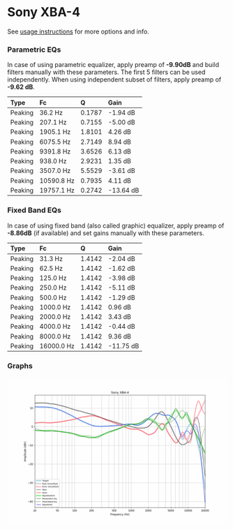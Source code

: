 # Sony XBA-4
See [usage instructions](https://github.com/jaakkopasanen/AutoEq#usage) for more options and info.

### Parametric EQs
In case of using parametric equalizer, apply preamp of **-9.90dB** and build filters manually
with these parameters. The first 5 filters can be used independently.
When using independent subset of filters, apply preamp of **-9.62 dB**.

| Type    | Fc         |      Q | Gain      |
|:--------|:-----------|:-------|:----------|
| Peaking | 36.2 Hz    | 0.1787 | -1.94 dB  |
| Peaking | 207.1 Hz   | 0.7155 | -5.00 dB  |
| Peaking | 1905.1 Hz  | 1.8101 | 4.26 dB   |
| Peaking | 6075.5 Hz  | 2.7149 | 8.94 dB   |
| Peaking | 9391.8 Hz  | 3.6526 | 6.13 dB   |
| Peaking | 938.0 Hz   | 2.9231 | 1.35 dB   |
| Peaking | 3507.0 Hz  | 5.5529 | -3.61 dB  |
| Peaking | 10590.8 Hz | 0.7935 | 4.11 dB   |
| Peaking | 19757.1 Hz | 0.2742 | -13.64 dB |

### Fixed Band EQs
In case of using fixed band (also called graphic) equalizer, apply preamp of **-8.86dB**
(if available) and set gains manually with these parameters.

| Type    | Fc         |      Q | Gain      |
|:--------|:-----------|:-------|:----------|
| Peaking | 31.3 Hz    | 1.4142 | -2.04 dB  |
| Peaking | 62.5 Hz    | 1.4142 | -1.62 dB  |
| Peaking | 125.0 Hz   | 1.4142 | -3.98 dB  |
| Peaking | 250.0 Hz   | 1.4142 | -5.11 dB  |
| Peaking | 500.0 Hz   | 1.4142 | -1.29 dB  |
| Peaking | 1000.0 Hz  | 1.4142 | 0.96 dB   |
| Peaking | 2000.0 Hz  | 1.4142 | 3.43 dB   |
| Peaking | 4000.0 Hz  | 1.4142 | -0.44 dB  |
| Peaking | 8000.0 Hz  | 1.4142 | 9.36 dB   |
| Peaking | 16000.0 Hz | 1.4142 | -11.75 dB |

### Graphs
![](./Sony%20XBA-4.png)